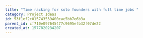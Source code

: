 ```yaml
---
title: "Time racking for solo founders with full time jobs "
category: Project Ideas
id: 53f1ef2c015743539400cae5bb7e6b3a
parent_id: cf710e097645477c9695efb32f07de22
created_at: 1577820234207
---
```



    